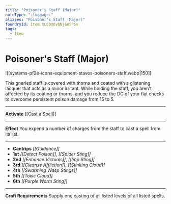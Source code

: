```yaml
---
title: "Poisoner's Staff (Major)"
noteType: ":luggage:"
aliases: "Poisoner's Staff (Major)"
foundryId: Item.XLCOXOvbNj6n5P5v
tags:
  - Item
---
```


# Poisoner's Staff (Major)
![[systems-pf2e-icons-equipment-staves-poisoners-staff.webp|150]]

This gnarled staff is covered with thorns and coated with a glistening lacquer that acts as a minor irritant. While holding the staff, you aren't affected by its coating or thorns, and you reduce the DC of your flat checks to overcome persistent poison damage from 15 to 5.

* * *

**Activate** [[Cast a Spell]]

* * *

**Effect** You expend a number of charges from the staff to cast a spell from its list.

* * *

*   **Cantrips** _[[Guidance]]_
*   **1st** _[[Detect Poison]]_, _[[Spider Sting]]_
*   **2nd** _[[Enhance Victuals]]_, _[[Imp Sting]]_
*   **3rd** _[[Cleanse Affliction]]_, _[[Stinking Cloud]]_
*   **4th** _[[Swarming Wasp Stings]]_
*   **5th** _[[Toxic Cloud]]_
*   **6th** _[[Purple Worm Sting]]_

* * *

**Craft Requirements** Supply one casting of all listed levels of all listed spells.
